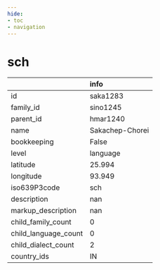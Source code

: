 ```yaml
---
hide:
- toc
- navigation
---
```

# sch
|                      | info            |
|:---------------------|:----------------|
| id                   | saka1283        |
| family_id            | sino1245        |
| parent_id            | hmar1240        |
| name                 | Sakachep-Chorei |
| bookkeeping          | False           |
| level                | language        |
| latitude             | 25.994          |
| longitude            | 93.949          |
| iso639P3code         | sch             |
| description          | nan             |
| markup_description   | nan             |
| child_family_count   | 0               |
| child_language_count | 0               |
| child_dialect_count  | 2               |
| country_ids          | IN              |